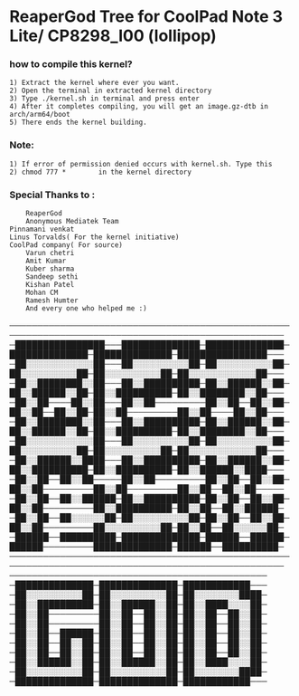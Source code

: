 <h1> ReaperGod Tree for CoolPad Note 3 Lite/ CP8298_I00 (lollipop)</h1>

<h3>how to compile this kernel? </h3>	
	
	1) Extract the kernel where ever you want.
	2) Open the terminal in extracted kernel directory
	3) Type ./kernel.sh in terminal and press enter
	4) After it completes compiling, you will get an image.gz-dtb in arch/arm64/boot
	5) There ends the kernel building.
<h3> Note: </h3> 
	
	1) If error of permission denied occurs with kernel.sh. Type this 
	2) chmod 777 *        in the kernel directory
	
<h3>Special Thanks to :</h3>
	
        ReaperGod
        Anonymous Mediatek Team
	Pinnamani venkat
	Linus Torvalds( For the kernel initiative)
	CoolPad company( For source)
        Varun chetri 
        Amit Kumar
        Kuber sharma 
        Sandeep sethi
        Kishan Patel
        Mohan CM
        Ramesh Humter
        And every one who helped me :)
 
	
───────────────────────────────────────────────────────────────────────────────────────────────────
─████████████████───██████████████─██████████████─██████████████─██████████████─████████████████───
─██░░░░░░░░░░░░██───██░░░░░░░░░░██─██░░░░░░░░░░██─██░░░░░░░░░░██─██░░░░░░░░░░██─██░░░░░░░░░░░░██───
─██░░████████░░██───██░░██████████─██░░██████░░██─██░░██████░░██─██░░██████████─██░░████████░░██───
─██░░██────██░░██───██░░██─────────██░░██──██░░██─██░░██──██░░██─██░░██─────────██░░██────██░░██───
─██░░████████░░██───██░░██████████─██░░██████░░██─██░░██████░░██─██░░██████████─██░░████████░░██───
─██░░░░░░░░░░░░██───██░░░░░░░░░░██─██░░░░░░░░░░██─██░░░░░░░░░░██─██░░░░░░░░░░██─██░░░░░░░░░░░░██───
─██░░██████░░████───██░░██████████─██░░██████░░██─██░░██████████─██░░██████████─██░░██████░░████───
─██░░██──██░░██─────██░░██─────────██░░██──██░░██─██░░██─────────██░░██─────────██░░██──██░░██─────
─██░░██──██░░██████─██░░██████████─██░░██──██░░██─██░░██─────────██░░██████████─██░░██──██░░██████─
─██░░██──██░░░░░░██─██░░░░░░░░░░██─██░░██──██░░██─██░░██─────────██░░░░░░░░░░██─██░░██──██░░░░░░██─
─██████──██████████─██████████████─██████──██████─██████─────────██████████████─██████──██████████─
───────────────────────────────────────────────────────────────────────────────────────────────────
──────────────────────────────────────────────
─██████████████─██████████████─████████████───
─██░░░░░░░░░░██─██░░░░░░░░░░██─██░░░░░░░░████─
─██░░██████████─██░░██████░░██─██░░████░░░░██─
─██░░██─────────██░░██──██░░██─██░░██──██░░██─
─██░░██─────────██░░██──██░░██─██░░██──██░░██─
─██░░██──██████─██░░██──██░░██─██░░██──██░░██─
─██░░██──██░░██─██░░██──██░░██─██░░██──██░░██─
─██░░██──██░░██─██░░██──██░░██─██░░██──██░░██─
─██░░██████░░██─██░░██████░░██─██░░████░░░░██─
─██░░░░░░░░░░██─██░░░░░░░░░░██─██░░░░░░░░████─
─██████████████─██████████████─████████████───


